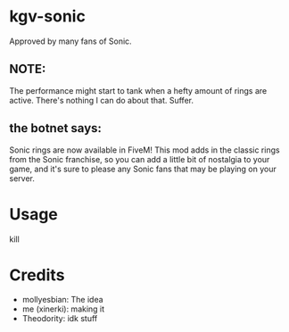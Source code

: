 # kgv-sonic

Approved by many fans of Sonic.

## NOTE:
The performance might start to tank when a hefty amount of rings are active. There's nothing I can do about that. Suffer.

## the botnet says: 
Sonic rings are now available in FiveM! This mod adds in the classic rings from the Sonic franchise, so you can add a little bit of nostalgia to your game, and it's sure to please any Sonic fans that may be playing on your server.

# Usage
kill

# Credits
- mollyesbian: The idea
- me (xinerki): making it
- Theodority: idk stuff